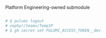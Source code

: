 

Platform Engineering-owned submodule

```bash

# $ pulumi logout
# zephyr/teams/Temp1P
# $ gh secret set PULUMI_ACCESS_TOKEN__dev

```